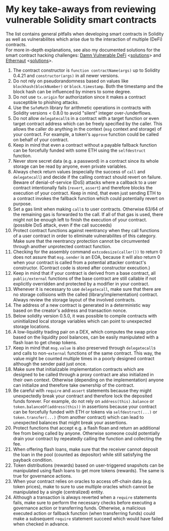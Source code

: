 # My key take-aways from reviewing vulnerable Solidity smart contracts
The list contains general pitfalls when developing smart contracts in Solidity as well as vulnerabilites which arise due to the interaction of multiple (DeFi) contracts.  
For more in-depth explanations, see also my documented solutions for the smart contract hacking challenges:
[Damn Vulnerable DeFi](https://www.damnvulnerabledefi.xyz/index.html) <[solutions](https://github.com/MarioPoneder/damn-vulnerable-defi-solutions/blob/master/SOLUTIONS.md)>
and [Ethernaut](https://ethernaut.openzeppelin.com/) <[solutions](https://github.com/MarioPoneder/ethernaut-solutions/blob/master/SOLUTIONS.md)>.

1.  The contract constructor is `function contractName(args)` up to Solidity 0.4.21 and `constructor(args)` in all newer versions.
2.  Do not rely on pseudorandomness based on values like `blockhash(blockNumber)` or `block.timestamp`.
    Both the timestamp and the block hash can be influenced by miners to some degree.
3.  Do not use `tx.origin` for authorization since it makes a contract susceptible to phishing attacks.
4.  Use the `SafeMath` library for arithmetic operations in contracts with Solidity versions < 0.8.0 to avoid "silent" integer over-/underflows.
5.  Do not allow `delegatecall`s in a contract with a target function or even target contract address which can be freely specified by the caller.
    This allows the caller do anything in the context (`msg` context and storage) of your contract.
    For example, a token's `approve` function could be called on behalf of your contract.
6.  Keep in mind that even a contract without a payable fallback function can be forcefully funded with some ETH using the `selfdestruct` function.
7.  Never store secret data (e.g. a password) in a contract since its whole storage can be read by anyone, even private variables.
8.  Always check return values (especially the success of `call` and `delegatecall`) and decide if the calling contract should revert on failure.
    Beware of denial-of-service (DoS) attacks where a callback to a user contract intentionally fails (`revert`, `assert`) and therefore blocks the execution of your contract.
    Keep in mind, that even just sending ETH to a contract invokes the fallback function which could potentially revert on purpose.
9.  Set a gas limit when making `call`s to user contracts. Otherwise 63/64 of the remaining gas is forwarded to the call.
    If all of that gas is used, there might not be enough left to finish the execution of your contract. (possible DoS attack, even if the call succeeds)
10. Protect contract functions against reentrancy when they call functions of a user contract in order to eliminate vulnerabilites of this category.
    Make sure that the reentrancy protection cannot be circumvented through another unprotected contract function.
11. Checking for the assembly command `extcodesize(caller())` to return 0 does not assure that `msg.sender` is an EOA, because it will also return 0
    when your contract is called from a potential attacker contract's constructor. (Contract code is stored after constructor execution.)
12. Keep in mind that if your contract is derived from a base contract, all `public/external` functions of the base contract are still callable if not
    explicitly overridden and protected by a modifier in your contract.
13. Whenever it is necessary to use `delegatecall`, make sure that there are no storage collisions with the called (library/implementation) contract.
    Always review the storage layout of the involved contracts.
14. The address of a new contract is generated in a deterministic way based on the creator's address and transaction nonce.
15. Below solidity version 0.5.0, it was possible to compile contracts with uninitialized local storage variables which can point to unexpected storage locations.
16. A low-liquidity trading pair on a DEX, which computes the swap price based on the liquidity pool balances, can be easily manipulated with a flash loan to get cheap tokens.
17. Keep in mind that `msg.value` is also preserved through `delegatecall`s and calls to non-`external` functions of the same contract.
    This way, the value might be counted multiple times in a poorly designed contract although the sender paid just once.
18. Make sure that initializable implementation contracts which are designed to be called through a proxy contract are also initialized in their own context.
    Otherwise (depending on the implementation) anyone can initialize and therefore take ownership of the contract.
19. Be careful with `require` and `assert` statements because they might unexpectedly break your contract and therefore lock the deposited funds forever.
    For example, do not rely on `address(this).balance` or `token.balanceOf(address(this))` in assertions because your contract can be forcefully funded with ETH or tokens via
    `selfdestruct(...)` or `token.transfer(...)` (from another contract) which can lead to unexpected balances that might break your assertions.
20. Protect functions that accept e.g. a flash floan and return an additional fee from being called by anyone. Otherwise someone could potentially drain your contract by
    repeatedly calling the function and collecting the fee.
21. When offering flash loans, make sure that the receiver cannot deposit the loan in the pool (counted as depositor) while still satisfying the payback condition.
22. Token distributions (rewards) based on user-triggered snapshots can be manipulated using flash loans to get more tokens (rewards).
    The same is true for governance actions.
23. When your contract relies on oracles to access off-chain data (e.g. token prices), make to sure to use multiple oracles which cannot be manipulated by a single (centralized) entity.
24. Although a transaction is always reverted when a `require` statements fails, make sure to perform the necessary checks before executing a governance action or transferring funds.
    Otherwise, a malicious executed action or fallback function (when transferring funds) could make a subsequent `require` statement succeed which would have failed when checked in advance. 
